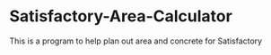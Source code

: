 # Satisfactory-Area-Calculator
This is a program to help plan out area and concrete for Satisfactory
